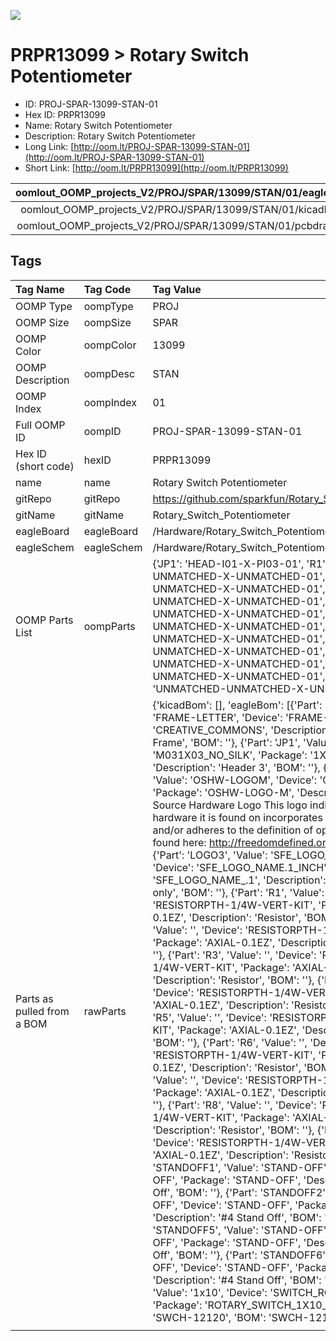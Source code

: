 


  
![][im]
# PRPR13099 > Rotary Switch Potentiometer

- ID: PROJ-SPAR-13099-STAN-01
- Hex ID: PRPR13099
- Name: Rotary Switch Potentiometer
- Description: Rotary Switch Potentiometer
- Long Link: [http://oom.lt/PROJ-SPAR-13099-STAN-01](http://oom.lt/PROJ-SPAR-13099-STAN-01)
- Short Link: [http://oom.lt/PRPR13099](http://oom.lt/PRPR13099)
  

|oomlout_OOMP_projects_V2/PROJ/SPAR/13099/STAN/01/eagleImage.png|oomlout_OOMP_projects_V2/PROJ/SPAR/13099/STAN/01/eagleSchemImage.png|oomlout_OOMP_projects_V2/PROJ/SPAR/13099/STAN/01/kicadPcb3dFront.png|oomlout_OOMP_projects_V2/PROJ/SPAR/13099/STAN/01/kicadPcb3dBack.png|
| :---: | :---: | :---: | :---: |
|oomlout_OOMP_projects_V2/PROJ/SPAR/13099/STAN/01/kicadPcb3d.png|oomlout_OOMP_projects_V2/PROJ/SPAR/13099/STAN/01/bomBack.png|oomlout_OOMP_projects_V2/PROJ/SPAR/13099/STAN/01/bomFront.png|oomlout_OOMP_projects_V2/PROJ/SPAR/13099/STAN/01/pcbdraw.svg|
|oomlout_OOMP_projects_V2/PROJ/SPAR/13099/STAN/01/pcbdrawBack.svg||||

## Tags
  

|Tag Name|Tag Code|Tag Value|
| :--- | :--- | :--- |
|OOMP Type|oompType|PROJ|
|OOMP Size|oompSize|SPAR|
|OOMP Color|oompColor|13099|
|OOMP Description|oompDesc|STAN|
|OOMP Index|oompIndex|01|
|Full OOMP ID|oompID|PROJ-SPAR-13099-STAN-01|
|Hex ID (short code)|hexID|PRPR13099|
|name|name|Rotary Switch Potentiometer|
|gitRepo|gitRepo|https://github.com/sparkfun/Rotary_Switch_Potentiometer|
|gitName|gitName|Rotary_Switch_Potentiometer|
|eagleBoard|eagleBoard|/Hardware/Rotary_Switch_Potentiometer.brd|
|eagleSchem|eagleSchem|/Hardware/Rotary_Switch_Potentiometer.sch|
|OOMP Parts List|oompParts|{'JP1': 'HEAD-I01-X-PI03-01', 'R1': 'RESE-UNMATCHED-X-UNMATCHED-01', 'R2': 'RESE-UNMATCHED-X-UNMATCHED-01', 'R3': 'RESE-UNMATCHED-X-UNMATCHED-01', 'R4': 'RESE-UNMATCHED-X-UNMATCHED-01', 'R5': 'RESE-UNMATCHED-X-UNMATCHED-01', 'R6': 'RESE-UNMATCHED-X-UNMATCHED-01', 'R7': 'RESE-UNMATCHED-X-UNMATCHED-01', 'R8': 'RESE-UNMATCHED-X-UNMATCHED-01', 'R9': 'RESE-UNMATCHED-X-UNMATCHED-01', 'SW1': 'UNMATCHED-UNMATCHED-X-UNMATCHED-01'}|
|Parts as pulled from a BOM|rawParts|{'kicadBom': [], 'eagleBom': [{'Part': 'FRAME1', 'Value': 'FRAME-LETTER', 'Device': 'FRAME-LETTER', 'Package': 'CREATIVE_COMMONS', 'Description': 'Schematic Frame', 'BOM': ''}, {'Part': 'JP1', 'Value': '', 'Device': 'M031X03_NO_SILK', 'Package': '1X03_NO_SILK', 'Description': 'Header 3', 'BOM': ''}, {'Part': 'LOGO1', 'Value': 'OSHW-LOGOM', 'Device': 'OSHW-LOGOM', 'Package': 'OSHW-LOGO-M', 'Description': 'Open Source Hardware Logo This logo indicates the piece of hardware it is found on incorporates a OSHW license and/or adheres to the definition of open source hardware found here: http://freedomdefined.org/OSHW', 'BOM': ''}, {'Part': 'LOGO3', 'Value': 'SFE_LOGO_NAME.1_INCH', 'Device': 'SFE_LOGO_NAME.1_INCH', 'Package': 'SFE_LOGO_NAME_.1', 'Description': 'SFE Logo, name only', 'BOM': ''}, {'Part': 'R1', 'Value': '', 'Device': 'RESISTORPTH-1/4W-VERT-KIT', 'Package': 'AXIAL-0.1EZ', 'Description': 'Resistor', 'BOM': ''}, {'Part': 'R2', 'Value': '', 'Device': 'RESISTORPTH-1/4W-VERT-KIT', 'Package': 'AXIAL-0.1EZ', 'Description': 'Resistor', 'BOM': ''}, {'Part': 'R3', 'Value': '', 'Device': 'RESISTORPTH-1/4W-VERT-KIT', 'Package': 'AXIAL-0.1EZ', 'Description': 'Resistor', 'BOM': ''}, {'Part': 'R4', 'Value': '', 'Device': 'RESISTORPTH-1/4W-VERT-KIT', 'Package': 'AXIAL-0.1EZ', 'Description': 'Resistor', 'BOM': ''}, {'Part': 'R5', 'Value': '', 'Device': 'RESISTORPTH-1/4W-VERT-KIT', 'Package': 'AXIAL-0.1EZ', 'Description': 'Resistor', 'BOM': ''}, {'Part': 'R6', 'Value': '', 'Device': 'RESISTORPTH-1/4W-VERT-KIT', 'Package': 'AXIAL-0.1EZ', 'Description': 'Resistor', 'BOM': ''}, {'Part': 'R7', 'Value': '', 'Device': 'RESISTORPTH-1/4W-VERT-KIT', 'Package': 'AXIAL-0.1EZ', 'Description': 'Resistor', 'BOM': ''}, {'Part': 'R8', 'Value': '', 'Device': 'RESISTORPTH-1/4W-VERT-KIT', 'Package': 'AXIAL-0.1EZ', 'Description': 'Resistor', 'BOM': ''}, {'Part': 'R9', 'Value': '', 'Device': 'RESISTORPTH-1/4W-VERT-KIT', 'Package': 'AXIAL-0.1EZ', 'Description': 'Resistor', 'BOM': ''}, {'Part': 'STANDOFF1', 'Value': 'STAND-OFF', 'Device': 'STAND-OFF', 'Package': 'STAND-OFF', 'Description': '#4 Stand Off', 'BOM': ''}, {'Part': 'STANDOFF2', 'Value': 'STAND-OFF', 'Device': 'STAND-OFF', 'Package': 'STAND-OFF', 'Description': '#4 Stand Off', 'BOM': ''}, {'Part': 'STANDOFF5', 'Value': 'STAND-OFF', 'Device': 'STAND-OFF', 'Package': 'STAND-OFF', 'Description': '#4 Stand Off', 'BOM': ''}, {'Part': 'STANDOFF6', 'Value': 'STAND-OFF', 'Device': 'STAND-OFF', 'Package': 'STAND-OFF', 'Description': '#4 Stand Off', 'BOM': ''}, {'Part': 'SW1', 'Value': '1x10', 'Device': 'SWITCH_ROTARY_1X10KIT', 'Package': 'ROTARY_SWITCH_1X10_KIT', 'Description': 'SWCH-12120', 'BOM': 'SWCH-12120'}]}|
||||



[im]: PROJ/SPAR/13099/STAN/01/kicadPcb3d_450.png
